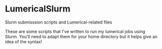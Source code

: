 # LumericalSlurm
Slurm submisssion scripts and Lumerical-related files

These are some scripts that I've written to run my lumerical jobs using Slurm. You'll need to adapt them for your home directory but it helps give an idea of the syntax!
